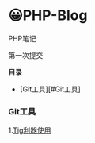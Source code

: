 # 😀PHP-Blog

PHP笔记

第一次提交



**目录**

- [Git工具][#Git工具]







### Git工具

1.[Tig利器使用](docs/Git/Tig利器使用.md)

